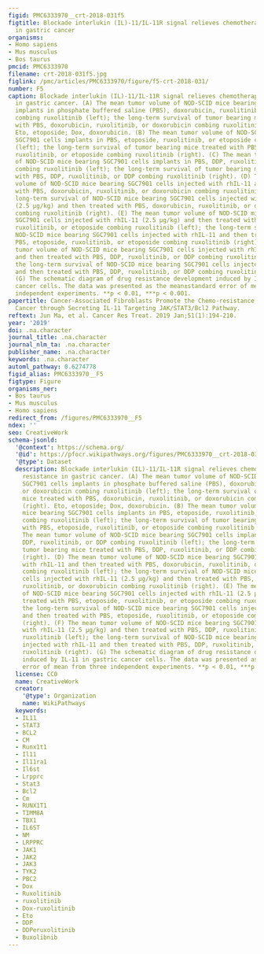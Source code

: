 ```yaml
---
figid: PMC6333970__crt-2018-031f5
figtitle: Blockade interlukin (IL)-11/IL-11R signal relieves chemotherapy drug resistance
  in gastric cancer
organisms:
- Homo sapiens
- Mus musculus
- Bos taurus
pmcid: PMC6333970
filename: crt-2018-031f5.jpg
figlink: /pmc/articles/PMC6333970/figure/f5-crt-2018-031/
number: F5
caption: Blockade interlukin (IL)-11/IL-11R signal relieves chemotherapy drug resistance
  in gastric cancer. (A) The mean tumor volume of NOD-SCID mice bearing SGC7901 cells
  implants in phosphate buffered saline (PBS), doxorubicin, ruxolitinib, or doxorubicin
  combing ruxolitinib (left); the long-term survival of tumor bearing mice treated
  with PBS, doxorubicin, ruxolitinib, or doxorubicin combing ruxolitinib (right).
  Eto, etoposide; Dox, doxorubicin. (B) The mean tumor volume of NOD-SCID mice bearing
  SGC7901 cells implants in PBS, etoposide, ruxolitinib, or etoposide combing ruxolitinib
  (left); the long-term survival of tumor bearing mice treated with PBS, etoposide,
  ruxolitinib, or etoposide combing ruxolitinib (right). (C) The mean tumor volume
  of NOD-SCID mice bearing SGC7901 cells implants in PBS, DDP, ruxolitinib, or DDP
  combing ruxolitinib (left); the long-term survival of tumor bearing mice treated
  with PBS, DDP, ruxolitinib, or DDP combing ruxolitinib (right). (D) The mean tumor
  volume of NOD-SCID mice bearing SGC7901 cells injected with rhIL-11 and then treated
  with PBS, doxorubicin, ruxolitinib, or doxorubicin combing ruxolitinib (left); the
  long-term survival of NOD-SCID mice bearing SGC7901 cells injected with rhIL-11
  (2.5 μg/kg) and then treated with PBS, doxorubicin, ruxolitinib, or doxorubicin
  combing ruxolitinib (right). (E) The mean tumor volume of NOD-SCID mice bearing
  SGC7901 cells injected with rhIL-11 (2.5 μg/kg) and then treated with PBS, etoposide,
  ruxolitinib, or etoposide combing ruxolitinib (left); the long-term survival of
  NOD-SCID mice bearing SGC7901 cells injected with rhIL-11 and then treated with
  PBS, etoposide, ruxolitinib, or etoposide combing ruxolitinib (right). (F) The mean
  tumor volume of NOD-SCID mice bearing SGC7901 cells injected with rhIL-11 (2.5 μg/kg)
  and then treated with PBS, DDP, ruxolitinib, or DDP combing ruxolitinib (left);
  the long-term survival of NOD-SCID mice bearing SGC7901 cells injected with rhIL-11
  and then treated with PBS, DDP, ruxolitinib, or DDP combing ruxolitinib (right).
  (G) The schematic diagram of drug resistance development induced by IL-11 in gastric
  cancer cells. The data was presented as the mean±standard error of mean from three
  independent experiments. **p < 0.01, ***p < 0.001.
papertitle: Cancer-Associated Fibroblasts Promote the Chemo-resistance in Gastric
  Cancer through Secreting IL-11 Targeting JAK/STAT3/Bcl2 Pathway.
reftext: Jun Ma, et al. Cancer Res Treat. 2019 Jan;51(1):194-210.
year: '2019'
doi: .na.character
journal_title: .na.character
journal_nlm_ta: .na.character
publisher_name: .na.character
keywords: .na.character
automl_pathway: 0.6274778
figid_alias: PMC6333970__F5
figtype: Figure
organisms_ner:
- Bos taurus
- Mus musculus
- Homo sapiens
redirect_from: /figures/PMC6333970__F5
ndex: ''
seo: CreativeWork
schema-jsonld:
  '@context': https://schema.org/
  '@id': https://pfocr.wikipathways.org/figures/PMC6333970__crt-2018-031f5.html
  '@type': Dataset
  description: Blockade interlukin (IL)-11/IL-11R signal relieves chemotherapy drug
    resistance in gastric cancer. (A) The mean tumor volume of NOD-SCID mice bearing
    SGC7901 cells implants in phosphate buffered saline (PBS), doxorubicin, ruxolitinib,
    or doxorubicin combing ruxolitinib (left); the long-term survival of tumor bearing
    mice treated with PBS, doxorubicin, ruxolitinib, or doxorubicin combing ruxolitinib
    (right). Eto, etoposide; Dox, doxorubicin. (B) The mean tumor volume of NOD-SCID
    mice bearing SGC7901 cells implants in PBS, etoposide, ruxolitinib, or etoposide
    combing ruxolitinib (left); the long-term survival of tumor bearing mice treated
    with PBS, etoposide, ruxolitinib, or etoposide combing ruxolitinib (right). (C)
    The mean tumor volume of NOD-SCID mice bearing SGC7901 cells implants in PBS,
    DDP, ruxolitinib, or DDP combing ruxolitinib (left); the long-term survival of
    tumor bearing mice treated with PBS, DDP, ruxolitinib, or DDP combing ruxolitinib
    (right). (D) The mean tumor volume of NOD-SCID mice bearing SGC7901 cells injected
    with rhIL-11 and then treated with PBS, doxorubicin, ruxolitinib, or doxorubicin
    combing ruxolitinib (left); the long-term survival of NOD-SCID mice bearing SGC7901
    cells injected with rhIL-11 (2.5 μg/kg) and then treated with PBS, doxorubicin,
    ruxolitinib, or doxorubicin combing ruxolitinib (right). (E) The mean tumor volume
    of NOD-SCID mice bearing SGC7901 cells injected with rhIL-11 (2.5 μg/kg) and then
    treated with PBS, etoposide, ruxolitinib, or etoposide combing ruxolitinib (left);
    the long-term survival of NOD-SCID mice bearing SGC7901 cells injected with rhIL-11
    and then treated with PBS, etoposide, ruxolitinib, or etoposide combing ruxolitinib
    (right). (F) The mean tumor volume of NOD-SCID mice bearing SGC7901 cells injected
    with rhIL-11 (2.5 μg/kg) and then treated with PBS, DDP, ruxolitinib, or DDP combing
    ruxolitinib (left); the long-term survival of NOD-SCID mice bearing SGC7901 cells
    injected with rhIL-11 and then treated with PBS, DDP, ruxolitinib, or DDP combing
    ruxolitinib (right). (G) The schematic diagram of drug resistance development
    induced by IL-11 in gastric cancer cells. The data was presented as the mean±standard
    error of mean from three independent experiments. **p < 0.01, ***p < 0.001.
  license: CC0
  name: CreativeWork
  creator:
    '@type': Organization
    name: WikiPathways
  keywords:
  - IL11
  - STAT3
  - BCL2
  - CM
  - Runx1t1
  - Il11
  - Il11ra1
  - Il6st
  - Lrpprc
  - Stat3
  - Bcl2
  - Cm
  - RUNX1T1
  - TIMM8A
  - TBX1
  - IL6ST
  - NM
  - LRPPRC
  - JAK1
  - JAK2
  - JAK3
  - TYK2
  - PBC2
  - Dox
  - Ruxolitinib
  - ruxolitinib
  - Dox-ruxolitinib
  - Eto
  - DDP
  - DDPeruxolitinib
  - Buxolibnib
---
```

